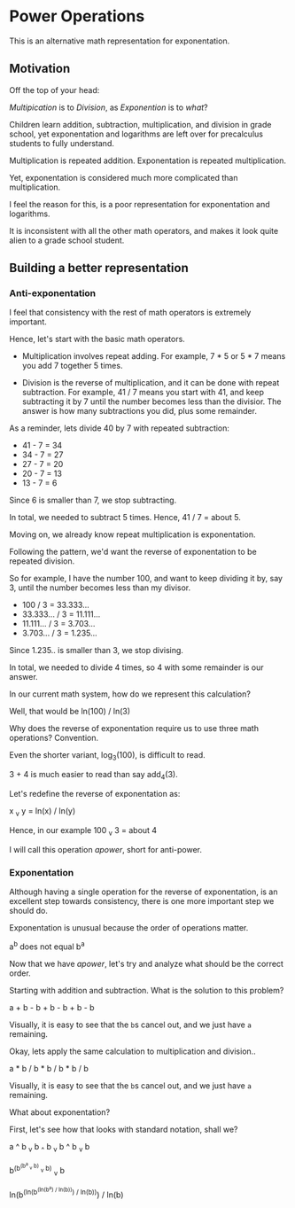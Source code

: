 # Power Operations

This is an alternative math representation for exponentation.

## Motivation

Off the top of your head:

*Multipication* is to *Division*, as *Exponention* is to *what*?

Children learn addition, subtraction, multiplication, and division in grade school, yet exponentation and logarithms are left over for precalculus students to fully understand.

Multiplication is repeated addition. Exponentation is repeated multiplication.

Yet, exponentation is considered much more complicated than multiplication.

I feel the reason for this, is a poor representation for exponentation and logarithms.

It is inconsistent with all the other math operators, and makes it look quite alien to a grade school student.

## Building a better representation

### Anti-exponentation

I feel that consistency with the rest of math operators is extremely important.

Hence, let's start with the basic math operators.

* Multiplication involves repeat adding. For example, 7 * 5 or 5 * 7 means you add 7 together 5 times.

* Division is the reverse of multiplication, and it can be done with repeat subtraction. For example, 41 / 7 means you start with 41, and keep subtracting it by 7 until the number becomes less than the divisior. The answer is how many subtractions you did, plus some remainder.

As a reminder, lets divide 40 by 7 with repeated subtraction:

* 41 - 7 = 34
* 34 - 7 = 27
* 27 - 7 = 20
* 20 - 7 = 13
* 13 - 7 = 6

Since 6 is smaller than 7, we stop subtracting.

In total, we needed to subtract 5 times. Hence, 41 / 7 = about 5.

Moving on, we already know repeat multiplication is exponentation.

Following the pattern, we'd want the reverse of exponentation to be repeated division.

So for example, I have the number 100, and want to keep dividing it by, say 3, until the number becomes less than my divisor.

* 100 / 3 = 33.333...
* 33.333... / 3 = 11.111...
* 11.111... / 3 = 3.703...
* 3.703... / 3 = 1.235...

Since 1.235.. is smaller than 3, we stop divising.

In total, we needed to divide 4 times, so 4 with some remainder is our answer.

In our current math system, how do we represent this calculation?

Well, that would be ln(100) / ln(3)

Why does the reverse of exponentation require us to use three math operations? Convention.

Even the shorter variant, log<sub>3</sub>(100), is difficult to read.

3 + 4 is much easier to read than say add<sub>4</sub>(3).

Let's redefine the reverse of exponentation as:

x <sub>v</sub> y = ln(x) / ln(y)

Hence, in our example 100 <sub>v</sub> 3 = about 4

I will call this operation *apower*, short for anti-power.

### Exponentation

Although having a single operation for the reverse of exponentation, is an excellent step towards consistency, there is one more important step we should do.

Exponentation is unusual because the order of operations matter.

a<sup>b</sup> does not equal b<sup>a</sup>

Now that we have *apower*, let's try and analyze what should be the correct order.

Starting with addition and subtraction. What is the solution to this problem?

a + b - b + b - b + b - b

Visually, it is easy to see that the `b`s cancel out, and we just have `a` remaining.

Okay, lets apply the same calculation to multiplication and division..

a * b / b * b / b * b / b

Visually, it is easy to see that the `b`s cancel out, and we just have `a` remaining.

What about exponentation?

First, let's see how that looks with standard notation, shall we?

a ^ b <sub>v</sub> b <sub>^</sub> b <sub>v</sub> b ^ b <sub>v</sub> b

b<sup>(b<sup>(b<sup>a</sup> <sub>v</sub> b)</sup> <sub>v</sub> b)</sup> <sub>v</sub> b

ln(b<sup>(ln(b<sup>(ln(b<sup>a</sup>) / ln(b))</sup>) / ln(b))</sup>) / ln(b)
